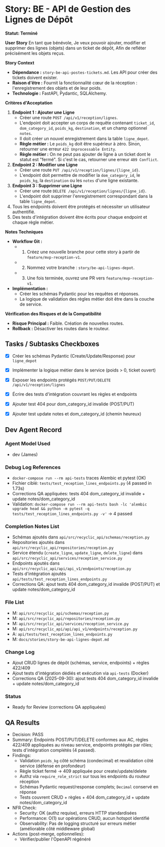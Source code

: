 # Story: BE - API de Gestion des Lignes de Dépôt

**Statut: Terminé**

**User Story**
En tant que bénévole,
Je veux pouvoir ajouter, modifier et supprimer des lignes (objets) dans un ticket de dépôt,
Afin de refléter précisément les objets reçus.

**Story Context**

*   **Dépendance :** `story-be-api-postes-tickets.md`. Les API pour créer des tickets doivent exister.
*   **Raison d'être :** Fournit la fonctionnalité cœur de la réception : l'enregistrement des objets et de leur poids.
*   **Technologie :** FastAPI, Pydantic, SQLAlchemy.

**Critères d'Acceptation**

1.  **Endpoint 1 : Ajouter une Ligne**
    *   Créer une route `POST /api/v1/reception/lignes`.
    *   L'endpoint doit accepter un corps de requête contenant `ticket_id`, `dom_category_id`, `poids_kg`, `destination`, et un champ optionnel `notes`.
    *   Il doit créer un nouvel enregistrement dans la table `ligne_depot`.
    *   **Règle métier :** Le `poids_kg` doit être supérieur à zéro. Sinon, retourner une erreur `422 Unprocessable Entity`.
    *   **Règle métier :** On ne peut pas ajouter de ligne à un ticket dont le statut est "fermé". Si c'est le cas, retourner une erreur `409 Conflict`.
2.  **Endpoint 2 : Modifier une Ligne**
    *   Créer une route `PUT /api/v1/reception/lignes/{ligne_id}`.
    *   L'endpoint doit permettre de modifier la `dom_category_id`, le `poids_kg`, la `destination` ou les `notes` d'une ligne existante.
3.  **Endpoint 3 : Supprimer une Ligne**
    *   Créer une route `DELETE /api/v1/reception/lignes/{ligne_id}`.
    *   L'endpoint doit supprimer l'enregistrement correspondant dans la table `ligne_depot`.
4.  Tous les endpoints doivent être protégés et nécessiter un utilisateur authentifié.
5.  Des tests d'intégration doivent être écrits pour chaque endpoint et chaque règle métier.

**Notes Techniques**

*   **Workflow Git :**
    *   1. Créez une nouvelle branche pour cette story à partir de `feature/mvp-reception-v1`.
    *   2. Nommez votre branche : `story/be-api-lignes-depot`.
    *   3. Une fois terminée, ouvrez une PR vers `feature/mvp-reception-v1`.
*   **Implémentation :**
    *   Créer les schémas Pydantic pour les requêtes et réponses.
    *   La logique de validation des règles métier doit être dans la couche de service.

**Vérification des Risques et de la Compatibilité**

*   **Risque Principal :** Faible. Création de nouvelles routes.
*   **Rollback :** Désactiver les routes dans le routeur.


## Tasks / Subtasks Checkboxes

- [x] Créer les schémas Pydantic (Create/Update/Response) pour `ligne_depot`
- [x] Implémenter la logique métier dans le service (poids > 0, ticket ouvert)
- [x] Exposer les endpoints protégés `POST/PUT/DELETE /api/v1/reception/lignes`
- [x] Écrire des tests d'intégration couvrant les règles et endpoints
- [x] Ajouter test 404 pour dom_category_id invalide (POST/PUT)
- [x] Ajouter test update notes et dom_category_id (chemin heureux)


## Dev Agent Record

### Agent Model Used
- dev (James)

### Debug Log References
- `docker-compose run --rm api-tests` traces Alembic et pytest (OK)
- Fichier ciblé: `tests/test_reception_lines_endpoints.py` (4 passed in 1.73s)
- Corrections QA appliquées: tests 404 dom_category_id invalide + update notes/dom_category_id
- Validation: `docker-compose run --rm api-tests bash -lc 'alembic upgrade head && python -m pytest -q tests/test_reception_lines_endpoints.py -v'` → 4 passed

### Completion Notes List
- Schémas ajoutés dans `api/src/recyclic_api/schemas/reception.py`
- Repositories ajoutés dans `api/src/recyclic_api/repositories/reception.py`
- Service étendu (`create_ligne`, `update_ligne`, `delete_ligne`) dans `api/src/recyclic_api/services/reception_service.py`
- Endpoints ajoutés dans `api/src/recyclic_api/api/api_v1/endpoints/reception.py`
- Tests d'intégration ajoutés `api/tests/test_reception_lines_endpoints.py`
- Corrections QA: ajout tests 404 dom_category_id invalide (POST/PUT) et update notes/dom_category_id

### File List
- M: `api/src/recyclic_api/schemas/reception.py`
- M: `api/src/recyclic_api/repositories/reception.py`
- M: `api/src/recyclic_api/services/reception_service.py`
- M: `api/src/recyclic_api/api/api_v1/endpoints/reception.py`
- A: `api/tests/test_reception_lines_endpoints.py`
- M: `docs/stories/story-be-api-lignes-depot.md`

### Change Log
- Ajout CRUD lignes de dépôt (schémas, service, endpoints) + règles 422/409
- Ajout tests d'intégration dédiés et exécution via `api-tests` (Docker)
- Corrections QA (2025-09-30): ajout tests 404 dom_category_id invalide + update notes/dom_category_id

### Status
- Ready for Review (corrections QA appliquées)


## QA Results

- Decision: PASS
- Summary: Endpoints POST/PUT/DELETE conformes aux AC, règles 422/409 appliquées au niveau service, endpoints protégés par rôles; tests d'intégration complétés (4 passed).
- Findings:
  - Validation `poids_kg` côté schéma (condecimal) et revalidation côté service (défense en profondeur)
  - Règle ticket fermé → 409 appliquée pour create/update/delete
  - Authz via `require_role_strict` sur tous les endpoints du routeur réception
  - Schémas Pydantic request/response complets; `Decimal` conservé en réponse
  - Tests couvrent CRUD + règles + 404 dom_category_id + update notes/dom_category_id
- NFR Check:
  - Security: OK (authz requise), erreurs HTTP standardisées
  - Performance: O(1) sur opérations CRUD, aucun hotspot identifié
  - Observability: Pas de logging structuré sur erreurs métier (améliorable côté middleware global)
- Actions (post-merge, optionnelles):
  - Vérifier/publier l'OpenAPI régénéré